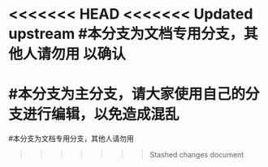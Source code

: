 <<<<<<< HEAD
<<<<<<< Updated upstream
#本分支为文档专用分支，其他人请勿用
以确认
=======
#本分支为主分支，请大家使用自己的分支进行编辑，以免造成混乱
=======
#本分支为文档专用分支，其他人请勿用
>>>>>>> Stashed changes
>>>>>>> document
